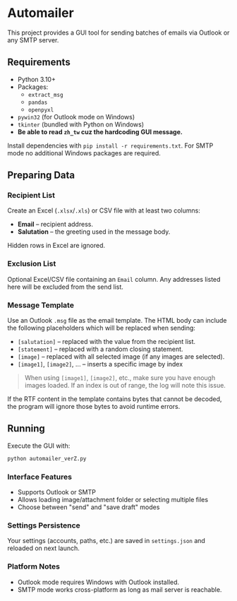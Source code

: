 # Automailer

This project provides a GUI tool for sending batches of emails via Outlook or any SMTP server.

## Requirements
- Python 3.10+
- Packages:
  - `extract_msg`
  - `pandas`
  - `openpyxl`
- `pywin32` (for Outlook mode on Windows)
- `tkinter` (bundled with Python on Windows)
- **Be able to read `zh_tw` cuz the hardcoding GUI message.**

Install dependencies with `pip install -r requirements.txt`.
For SMTP mode no additional Windows packages are required.

## Preparing Data
### Recipient List
Create an Excel (`.xlsx`/`.xls`) or CSV file with at least two columns:

- **Email** – recipient address.
- **Salutation** – the greeting used in the message body.

Hidden rows in Excel are ignored.

### Exclusion List
Optional Excel/CSV file containing an `Email` column. Any addresses listed
here will be excluded from the send list.

### Message Template
Use an Outlook `.msg` file as the email template. The HTML body can include the
following placeholders which will be replaced when sending:

- `[salutation]` – replaced with the value from the recipient list.
- `[statement]` – replaced with a random closing statement.
- `[image]` – replaced with all selected image (if any images are selected).
- `[image1]`, `[image2]`, ... – inserts a specific image by index

 > When using `[image1]`, `[image2]`, etc., make sure you have enough images loaded. 
 > If an index is out of range, the log will note this issue.

If the RTF content in the template contains bytes that cannot be decoded,
the program will ignore those bytes to avoid runtime errors.

## Running
Execute the GUI with:

```bash
python automailer_verZ.py
```

### Interface Features
- Supports Outlook or SMTP
- Allows loading image/attachment folder or selecting multiple files
- Choose between "send" and "save draft" modes

### Settings Persistence
Your settings (accounts, paths, etc.) are saved in `settings.json` and reloaded on next launch.

### Platform Notes
- Outlook mode requires Windows with Outlook installed.
- SMTP mode works cross-platform as long as mail server is reachable.
